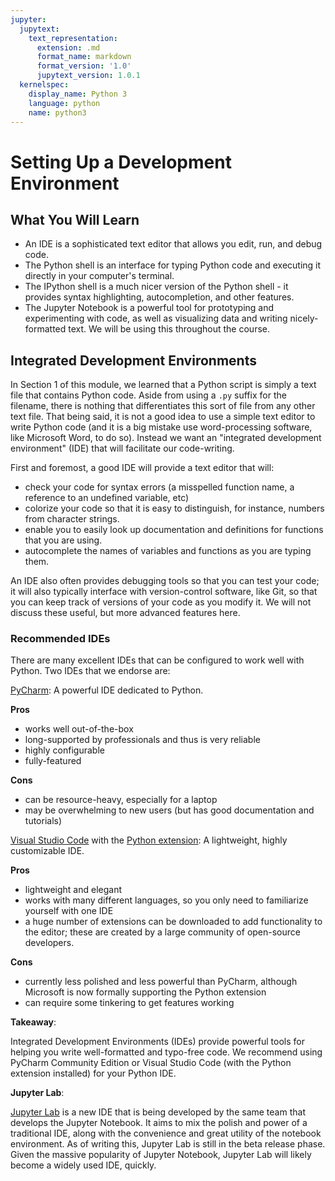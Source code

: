 ```yaml
---
jupyter:
  jupytext:
    text_representation:
      extension: .md
      format_name: markdown
      format_version: '1.0'
      jupytext_version: 1.0.1
  kernelspec:
    display_name: Python 3
    language: python
    name: python3
---
```


# Setting Up a Development Environment
## What You Will Learn

- An IDE is a sophisticated text editor that allows you edit, run, and debug code. 
- The Python shell is an interface for typing Python code and executing it directly in your computer's terminal.
- The IPython shell is a much nicer version of the Python shell - it provides syntax highlighting, autocompletion, and other features.
- The Jupyter Notebook is a powerful tool for prototyping and experimenting with code, as well as visualizing data and writing nicely-formatted text. We will be using this throughout the course.


## Integrated Development Environments
In Section 1 of this module, we learned that a Python script is simply a text file that contains Python code. Aside from using a `.py` suffix for the filename, there is nothing that differentiates this sort of file from any other text file. That being said, it is not a good idea to use a simple text editor to write Python code (and it is a big mistake use word-processing software, like Microsoft Word, to do so). Instead we want an "integrated development environment" (IDE) that will facilitate our code-writing. 

First and foremost, a good IDE will provide a text editor that will:

- check your code for syntax errors (a misspelled function name, a reference to an undefined variable, etc)
- colorize your code so that it is easy to distinguish, for instance, numbers from character strings.
- enable you to easily look up documentation and definitions for functions that you are using.
- autocomplete the names of variables and functions as you are typing them.

An IDE also often provides debugging tools so that you can test your code; it will also typically interface with version-control software, like Git, so that you can keep track of versions of your code as you modify it. We will not discuss these useful, but more advanced features here.

### Recommended IDEs
There are many excellent IDEs that can be configured to work well with Python. Two IDEs that we endorse are:
 
[PyCharm](https://www.jetbrains.com/pycharm/download): A powerful IDE dedicated to Python.

**Pros**

- works well out-of-the-box
- long-supported by professionals and thus is very reliable
- highly configurable
- fully-featured

**Cons**

 - can be resource-heavy, especially for a laptop
 - may be overwhelming to new users (but has good documentation and tutorials)
 
[Visual Studio Code](https://code.visualstudio.com/) with the [Python extension](https://code.visualstudio.com/docs/languages/python): A lightweight, highly customizable IDE.

**Pros**

- lightweight and elegant 
- works with many different languages, so you only need to familiarize yourself with one IDE
- a huge number of extensions can be downloaded to add functionality to the editor; these are created by a large community of open-source developers.

**Cons**

- currently less polished and less powerful than PyCharm, although Microsoft is now formally supporting the Python extension
- can require some tinkering to get features working


<div class="alert alert-info">

**Takeaway**:

Integrated Development Environments (IDEs) provide powerful tools for helping you write well-formatted and typo-free code. We recommend using PyCharm Community Edition or Visual Studio Code (with the Python extension installed) for your Python IDE. 
</div>


<div class="alert alert-warning">

**Jupyter Lab**:

[Jupyter Lab](https://jupyterlab.readthedocs.io/en/stable/getting_started/overview.html) is a new IDE that is being developed by the same team that develops the Jupyter Notebook. It aims to mix the polish and power of a traditional IDE, along with the convenience and great utility of the notebook environment. As of writing this, Jupyter Lab is still in the beta release phase. Given the massive popularity of Jupyter Notebook, Jupyter Lab will likely become a widely used IDE, quickly. 

</div>
